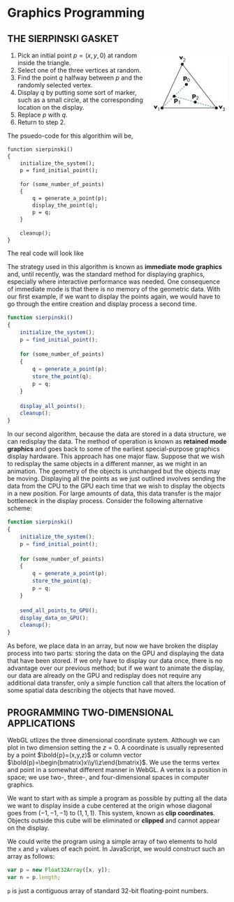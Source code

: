 # Graphics Programming

## THE SIERPINSKI GASKET

   <img title="a title" style="float: right;" alt="Alt text" src="assets\Sierpinski_Gasket.JPG">

1. Pick an initial point $p = (x, y, 0)$ at random inside the triangle.
2. Select one of the three vertices at random.
3. Find the point $q$ halfway between $p$ and the randomly selected vertex.
4. Display $q$ by putting some sort of marker, such as a small circle, at the corresponding location on the display.
5. Replace $p$ with $q$.
6. Return to step 2.

The psuedo-code for this algorithim will be,

```
function sierpinski()
{
    initialize_the_system();
    p = find_initial_point();

    for (some_number_of_points)
    {
        q = generate_a_point(p);
        display_the_point(q);
        p = q;
    }

    cleanup();
}
```

The real code will look like

The strategy used in this algorithm is known as <b>immediate mode graphics</b> and, until recently, was the standard method for displaying graphics, especially where interactive performance was needed. One consequence of immediate mode is that there is no memory of the geometric data. With our first example, if we want to display the points again, we would have to go through the entire creation and display process a second time.

```js
function sierpinski()
{
    initialize_the_system();
    p = find_initial_point();

    for (some_number_of_points)
    {
        q = generate_a_point(p);
        store_the_point(q);
        p = q;
    }

    display_all_points();
    cleanup();
}
```

In our second algorithm, because the data are stored in a data structure, we can redisplay the data. The method of operation is known as <b>retained mode graphics</b> and goes back to some of the earliest special-purpose graphics display hardware. This approach has one major flaw. Suppose that we wish to redisplay the same objects in a different manner, as we might in an animation. The geometry of the objects is unchanged but the objects may be moving. Displaying all the points as we just outlined involves sending the data from the CPU to the GPU each time that we wish to display the objects in a new position. For large amounts of data, this data transfer is the major bottleneck in the display process. Consider the following alternative scheme:

```js
function sierpinski()
{
    initialize_the_system();
    p = find_initial_point();

    for (some_number_of_points)
    {
        q = generate_a_point(p);
        store_the_point(q);
        p = q;
    }

    send_all_points_to_GPU();
    display_data_on_GPU();
    cleanup();
}
```

As before, we place data in an array, but now we have broken the display process into two parts: storing the data on the GPU and displaying the data that have been stored. If we only have to display our data once, there is no advantage over our previous method; but if we want to animate the display, our data are already on the GPU and redisplay does not require any additional data transfer, only a simple function call that alters the location of some spatial data describing the objects that have moved.

## PROGRAMMING TWO-DIMENSIONAL APPLICATIONS

WebGL utlizes the three dimensional coordinate system. Although we can plot in two dimension setting the $z=0$. A coordinate is usually represented by a point $\bold{p}=(x,y,z)$ or column vector $\bold{p}=\begin{bmatrix}x\\y\\z\end{bmatrix}$. We use the terms vertex and point in a somewhat different manner in WebGL. A vertex is a position in space; we use two-, three-, and four-dimensional spaces in computer graphics.

We want to start with as simple a program as possible by putting all the data we want to display inside a cube centered at the origin whose diagonal goes from $(−1, −1, −1)$ to $(1, 1, 1)$. This system, known as <b>clip coordinates</b>. Objects outside this cube will be eliminated or <b>clipped</b> and cannot appear on the display.

We could write the program using a simple array of two elements to hold the `x` and `y` values of each point. In JavaScript, we would construct such an array as follows:

```js
var p = new Float32Array([x, y]);
var n = p.length;
```

`p` is just a contiguous array of standard 32-bit floating-point numbers.
